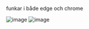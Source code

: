 funkar i både edge och chrome

![image](https://github.com/user-attachments/assets/c0388839-249b-4e6b-b35d-05789a57ea6c)
![image](https://github.com/user-attachments/assets/a8adefd7-df43-497a-9e0d-1ed6c36c97c0)
